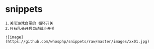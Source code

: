 # snippets
    1.关闭游戏自带的 循环开关
    2.只有队长开启自动战斗开关
    
    ![image](https://github.com/whosphp/snippets/raw/master/images/xx01.jpg)
